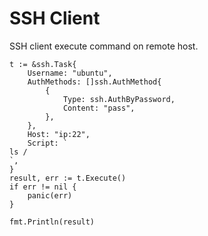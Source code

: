 # SSH Client
SSH client execute command on remote host.

```golang
t := &ssh.Task{
    Username: "ubuntu",
    AuthMethods: []ssh.AuthMethod{
        {
            Type: ssh.AuthByPassword,
            Content: "pass",
        },
    },
    Host: "ip:22",
    Script: `
ls /
`,
}
result, err := t.Execute()
if err != nil {
    panic(err)
}

fmt.Println(result)
```